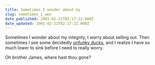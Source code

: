```yaml
---
title: Sometimes I wonder about my
slug: sometimes_i_won
date_published: 2001-02-22T02:17:22.000Z
date_updated: 2001-02-22T02:17:22.000Z
---
```


Sometimes I wonder about my integrity, I worry about selling out. Then sometimes I see some decidedly [unfunky ducks](http://celebriducks.com/james_brown/), and I realize I have so much lower to sink before I need to really worry.

Oh brother James, where hast thou gone?

